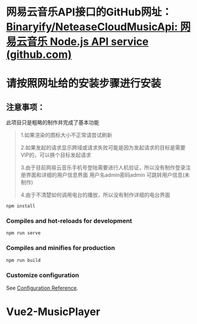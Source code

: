 # 网易云音乐API接口的GitHub网址：[Binaryify/NeteaseCloudMusicApi: 网易云音乐 Node.js API service (github.com)](https://github.com/Binaryify/NeteaseCloudMusicApi)
# 请按照网址给的安装步骤进行安装

## 注意事项：

此项目只是粗略的制作并完成了基本功能

> 1.如果渲染的图标大小不正常请尝试刷新
> 
> 2.如果发起的请求显示跨域或请求失败可能是因为发起请求的目标是需要VIP的，可以换个目标发起请求
> 
> 3.由于目前网易云音乐手机号登陆需要进行人机验证，所以没有制作登录注册界面和详细的用户信息界面
> 用户名admin密码admin 可跳转用户信息(未制作)
> 
> 4.由于不清楚如何调用电台的播放，所以没有制作详细的电台界面


```
npm install
```

### Compiles and hot-reloads for development

```
npm run serve
```

### Compiles and minifies for production

```
npm run build
```

### Customize configuration

See [Configuration Reference](https://cli.vuejs.org/config/).
# Vue2-MusicPlayer
